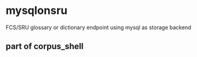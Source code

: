# mysqlonsru
FCS/SRU glossary or dictionary endpoint using mysql as storage backend
## part of corpus_shell
